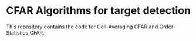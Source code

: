 # CFAR Algorithms for target detection 

This repository contains the code for Cell-Averaging CFAR and Order-Statistics CFAR. 
